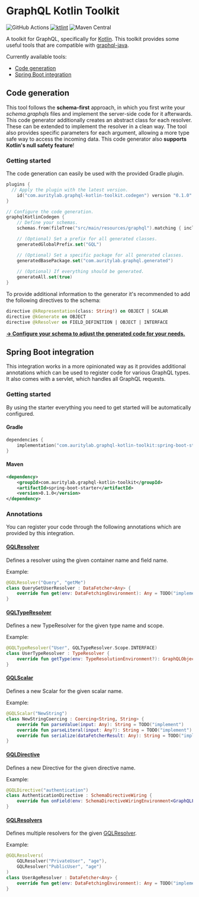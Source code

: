 # GraphQL Kotlin Toolkit
![GitHub Actions](https://github.com/AurityLab/graphql-kotlin-toolkit/workflows/Gradle/badge.svg)
[![ktlint](https://img.shields.io/badge/code%20style-%E2%9D%A4-FF4081.svg)](https://ktlint.github.io/)
![Maven Central](https://img.shields.io/maven-central/v/com.auritylab.graphql-kotlin-toolkit/codegen?label=codegen)

A toolkit for GraphQL, specifically for [Kotlin](https://kotlinlang.org/). This toolkit provides some useful tools that are compatible with [graphql-java](https://github.com/graphql-java/graphql-java).

Currently available tools:
* [Code generation](#code-generation)
* [Spring Boot integration](#spring-boot-integration)

## Code generation
This tool follows the **schema-first** approach, in which you first write your *schema.graphqls* files and implement the server-side code for it afterwards.
This code generator additionally creates an abstract class for each resolver. 
These can be extended to implement the resolver in a clean way. The tool also provides specific parameters for each argument, allowing a more type safe way to access the incoming data.
This code generator also **supports Kotlin's null safety feature**!

### Getting started
The code generation can easily be used with the provided Gradle plugin.
```kotlin
plugins {
  // Apply the plugin with the latest version.
    id("com.auritylab.graphql-kotlin-toolkit.codegen") version "0.1.0"
}

// Configure the code generation.
graphqlKotlinCodegen {
    // Define your schemas.
    schemas.from(fileTree("src/main/resources/graphql").matching { include("*.graphqls") })

    // (Optional) Set a prefix for all generated classes.
    generatedGlobalPrefix.set("GQL")

    // (Optional) Set a specific package for all generated classes.
    generatedBasePackage.set("com.auritylab.graphql.generated")
    
    // (Optional) If everything should be generated.
    generateAll.set(true)
}
```

To provide additional information to the generator it's recommended to add the following directives to the schema:
```graphql
directive @kRepresentation(class: String!) on OBJECT | SCALAR
directive @kGenerate on OBJECT
directive @kResolver on FIELD_DEFINITION | OBJECT | INTERFACE                                                        
```

[**-> Configure your schema to adjust the generated code for your needs.**](docs/codegen/schema.md)

## Spring Boot integration
This integration works in a more opinionated way as it provides additional annotations which can be used to register code for various GraphQL types.
It also comes with a servlet, which handles all GraphQL requests.

### Getting started
By using the starter everything you need to get started will be automatically configured.

#### Gradle
```kotlin
dependencies {
    implementation("com.auritylab.graphql-kotlin-toolkit:spring-boot-starter:0.1.0")
}
```

#### Maven
```xml
<dependency>
    <groupId>com.auritylab.graphql-kotlin-toolkit</groupId>
    <artifactId>spring-boot-starter</artifactId>
    <version>0.1.0</version>
</dependency>
```


### Annotations
You can register your code through the following annotations which are provided by this integration.

####  [**GQLResolver**](https://github.com/AurityLab/graphql-kotlin-toolkit/blob/master/spring/src/main/kotlin/com/auritylab/graphql/kotlin/toolkit/spring/annotation/GQLResolver.kt)
Defines a resolver using the given container name and field name.

Example:
```kotlin
@GQLResolver("Query", "getMe")
class QueryGetUserResolver : DataFetcher<Any> {
    override fun get(env: DataFetchingEnvironment): Any = TODO("implement")
}
```

#### [**GQLTypeResolver**](https://github.com/AurityLab/graphql-kotlin-toolkit/blob/master/spring/src/main/kotlin/com/auritylab/graphql/kotlin/toolkit/spring/annotation/GQLTypeResolver.kt)
Defines a new TypeResolver for the given type name and scope.

Example:
```kotlin
@GQLTypeResolver("User", GQLTypeResolver.Scope.INTERFACE)
class UserTypeResolver : TypeResolver {
    override fun getType(env: TypeResolutionEnvironment?): GraphQLObjectType = TODO("implement")
}
```

#### [**GQLScalar**](https://github.com/AurityLab/graphql-kotlin-toolkit/blob/master/spring/src/main/kotlin/com/auritylab/graphql/kotlin/toolkit/spring/annotation/GQLScalar.kt)
Defines a new Scalar for the given scalar name.

Example:
```kotlin
@GQLScalar("NewString")
class NewStringCoercing : Coercing<String, String> {
    override fun parseValue(input: Any): String = TODO("implement")
    override fun parseLiteral(input: Any?): String = TODO("implement")
    override fun serialize(dataFetcherResult: Any): String = TODO("implement")
}
```

#### [**GQLDirective**](https://github.com/AurityLab/graphql-kotlin-toolkit/blob/master/spring/src/main/kotlin/com/auritylab/graphql/kotlin/toolkit/spring/annotation/GQLDirective.kt)
Defines a new Directive for the given directive name.

Example:
```kotlin
@GQLDirective("authentication")
class AuthenticationDirective : SchemaDirectiveWiring {
    override fun onField(env: SchemaDirectiveWiringEnvironment<GraphQLFieldDefinition>): GraphQLFieldDefinition = TODO("implement")
}

```

#### [**GQLResolvers**](https://github.com/AurityLab/graphql-kotlin-toolkit/blob/master/spring/src/main/kotlin/com/auritylab/graphql/kotlin/toolkit/spring/annotation/GQLResolvers.kt) 
Defines multiple resolvers for the given [GQLResolver](#GQLResolver).

Example:
```kotlin
@GQLResolvers(
    GQLResolver("PrivateUser", "age"),
    GQLResolver("PublicUser", "age")
)
class UserAgeResolver : DataFetcher<Any> {
    override fun get(env: DataFetchingEnvironment): Any = TODO("implement")
}
```
